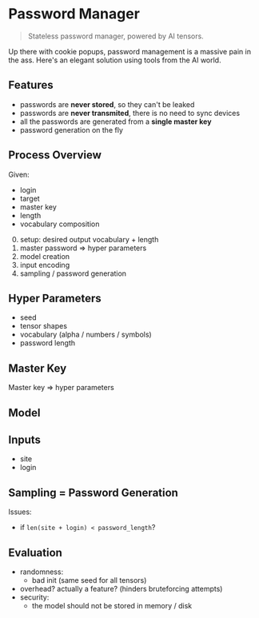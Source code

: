 # Password Manager

> Stateless password manager, powered by AI tensors.

Up there with cookie popups, password management is a massive pain in the ass.
Here's an elegant solution using tools from the AI world.

## Features

- passwords are **never stored**, so they can't be leaked
- passwords are **never transmited**, there is no need to sync devices
- all the passwords are generated from a **single master key**
- password generation on the fly

## Process Overview

Given:

- login
- target
- master key
- length
- vocabulary composition

0. setup: desired output vocabulary + length
1. master password => hyper parameters
2. model creation
3. input encoding
4. sampling / password generation

## Hyper Parameters

- seed
- tensor shapes
- vocabulary (alpha / numbers / symbols)
- password length

## Master Key

Master key => hyper parameters

## Model

## Inputs

- site
- login

## Sampling = Password Generation

Issues:

- if `len(site + login) < password_length`?

## Evaluation

- randomness:
	- bad init (same seed for all tensors)
- overhead? actually a feature? (hinders bruteforcing attempts)
- security:
	- the model should not be stored in memory / disk

